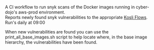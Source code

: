 A CI workflow to run snyk scans of the Docker images running in cyber-dojo's aws-prod environment.  
Reports newly found snyk vulnerabilities to the appropriate [Kosli Flows](https://app.kosli.com/cyber-dojo/flows/).  
Run's daily at 09:00

When new vulnerabilities are found you can use the print_all_base_images.sh
script to help locate where, in the base image hierarchy, the vulnerabilities
have been found.
